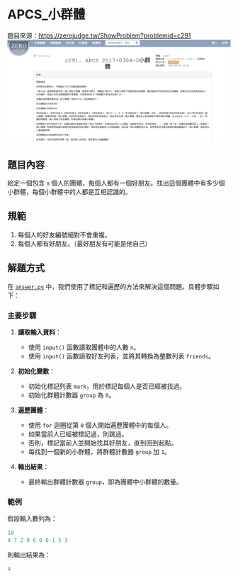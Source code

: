 # APCS_小群體
題目來源：https://zerojudge.tw/ShowProblem?problemid=c291
![alt text](image.png)
## 題目內容

給定一個包含 `n` 個人的團體，每個人都有一個好朋友。找出這個團體中有多少個小群體，每個小群體中的人都是互相認識的。

## 規範

1. 每個人的好友編號絕對不會重複。
2. 每個人都有好朋友。（最好朋友有可能是他自己）

## 解題方式

在 [`answer.py`](answer.py) 中，我們使用了標記和遍歷的方法來解決這個問題。具體步驟如下：

### 主要步驟

1. **讀取輸入資料**：
    - 使用 `input()` 函數讀取團體中的人數 `n`。
    - 使用 `input()` 函數讀取好友列表，並將其轉換為整數列表 `friends`。

2. **初始化變數**：
    - 初始化標記列表 `mark`，用於標記每個人是否已經被找過。
    - 初始化群體計數器 `group` 為 `0`。

3. **遍歷團體**：
    - 使用 `for` 迴圈從第 `0` 個人開始遍歷團體中的每個人。
    - 如果當前人已經被標記過，則跳過。
    - 否則，標記當前人並開始找其好朋友，直到回到起點。
    - 每找到一個新的小群體，將群體計數器 `group` 加 `1`。

4. **輸出結果**：
    - 最終輸出群體計數器 `group`，即為團體中小群體的數量。

### 範例

假設輸入數列為：

```python
10
4 7 2 9 6 0 8 1 5 3
```

則輸出結果為：
```python
4
```

